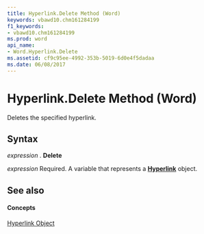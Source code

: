 ```yaml
---
title: Hyperlink.Delete Method (Word)
keywords: vbawd10.chm161284199
f1_keywords:
- vbawd10.chm161284199
ms.prod: word
api_name:
- Word.Hyperlink.Delete
ms.assetid: cf9c95ee-4992-353b-5019-6d0e4f5dadaa
ms.date: 06/08/2017
---
```



# Hyperlink.Delete Method (Word)

Deletes the specified hyperlink.


## Syntax

 _expression_ . **Delete**

 _expression_ Required. A variable that represents a **[Hyperlink](Word.Hyperlink.md)** object.


## See also


#### Concepts


[Hyperlink Object](Word.Hyperlink.md)

